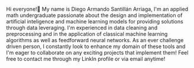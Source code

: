 Hi everyone!👋 My name is Diego Armando Santillán Arriaga, I'm an applied math undergraduate passionate about the design and implementation
of artificial inteligence and machine learning models for providing solutions through data leveraging. I'm experienced in data cleaning and preprocessing 
and in the application of classical machine learning algorithms as well as feedforward neural networks. As an ever challenge driven person, I constantly 
look to enhance my domain of these tools and I'm eager to collaborate on any exciting projects that implement them! Feel free to contact me through my LinkIn profile 
or via email anytime!
